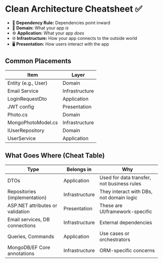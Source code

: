 # Clean Architecture Cheatsheet ✅

- 🔁 **Dependency Rule:** Dependencies point inward
- 🧱 **Domain:** What your app *is*
- ⚙️ **Application:** What your app *does*
- 🌐 **Infrastructure:** How your app connects to the outside world
- 🖥️ **Presentation:** How users interact with the app

## Common Placements

| Item                | Layer          |
|---------------------|----------------|
| Entity (e.g., User) | Domain         |
| Email Service       | Infrastructure |
| LoginRequestDto     | Application    |
| JWT config          | Presentation   |
| Photo.cs            | Domain         |
| MongoPhotoModel.cs  | Infrastructure |
| IUserRepository     | Domain         |
| UserService         | Application    |


## What Goes Where (Cheat Table)

| Type                           | Belongs in       | Why                                          |
|--------------------------------|------------------|-----------------------------------------------|
| DTOs                           | Application      | Used for data transfer, not business rules     |
| Repositories (implementation)  | Infrastructure   | They interact with DBs, not domain logic       |
| ASP.NET attributes or validation | Presentation   | These are UI/framework-specific               |
| Email services, DB connections | Infrastructure   | External dependencies                         |
| Queries, Commands              | Application      | Use cases or orchestrators                    |
| MongoDB/EF Core annotations    | Infrastructure   | ORM-specific concerns                         |
